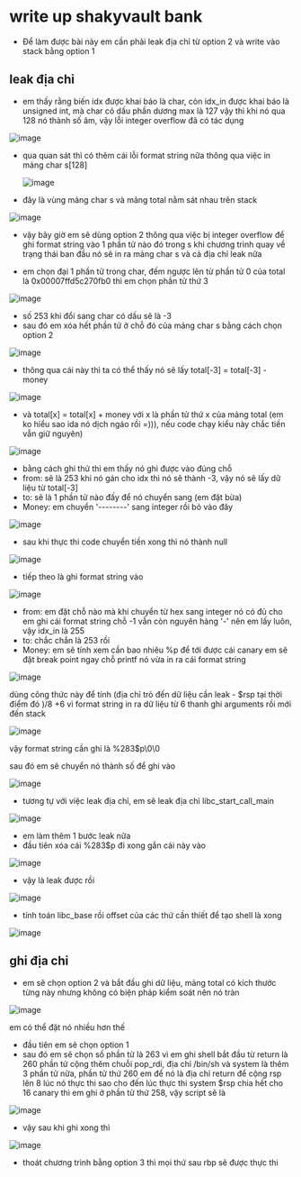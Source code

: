 # write up shakyvault bank

- Để làm được bài này em cần phải leak địa chỉ từ option 2 và write vào stack bằng option 1

## leak địa chỉ 
- em thấy rằng biến idx được khai báo là char, còn idx_in được khai báo là unsigned int, mà char có dấu phần dương max là 127 vậy thì khi nó qua 128 nó thành số âm, vậy lỗi integer overflow đã có tác dụng

![image](https://github.com/antkss/writeUP/assets/88892713/c3a50a00-4028-4d9c-8d5c-2313b4657400)


- qua quan sát thì có thêm cái lỗi format string nữa thông qua việc in mảng char s[128]

  ![image](https://github.com/antkss/writeUP/assets/88892713/73aad85a-4ed9-4696-a8e5-a882020f8bc2)
- đây là vùng mảng char s và mảng total nằm sát nhau trên stack

![image](https://github.com/antkss/writeUP/assets/88892713/389eabba-9f33-41e4-866c-ac7a3842f8d6)

- vậy bây giờ em sẽ dùng option 2 thông qua việc bị integer overflow để ghi format string vào 1 phần tử nào đó trong s khi chương trình quay về trạng thái ban đầu nó sẽ in ra mảng char s và cả địa chỉ leak nữa

- em chọn đại 1 phần tử trong char, đếm ngược lên từ phần tử 0 của total là 0x00007ffd5c270fb0
thì em chọn phần tử thứ 3 

![image](https://github.com/antkss/writeUP/assets/88892713/aa73ee63-3990-4bc5-a1fa-e02bf6b03748)

- số 253 khi đổi sang char có dấu sẽ là -3
- sau đó em xóa hết phần tử ở chỗ đó của mảng char s bằng cách chọn option 2

![image](https://github.com/antkss/writeUP/assets/88892713/955817fb-4842-4212-a574-df318f12ed71)

- thông qua cái này thì ta có thể thấy nó sẽ lấy total[-3] = total[-3] - money

![image](https://github.com/antkss/writeUP/assets/88892713/88873e0e-e948-44fa-9ab5-f16f894bea9e)

- và total[x] = total[x] + money với x là phần tử thứ x của mảng total (em ko hiểu sao ida nó dịch ngáo rồi =))), nếu code chạy kiểu này chắc tiền vẫn giữ nguyên)

![image](https://github.com/antkss/writeUP/assets/88892713/ec3ae259-5384-469b-ab42-84afa7de8469)

- bằng cách ghi thử thì em thấy nó ghi được vào đúng chỗ
- from:  sẽ là 253 khi nó gán cho idx thì nó sẽ thành -3, vậy nó sẽ lấy dữ liệu từ total[-3]
- to: sẽ là 1 phần tử nào đấy để nó chuyển sang (em đặt bừa)
- Money: em chuyển  '--------' sang integer rồi bỏ vào đây 

![image](https://github.com/antkss/writeUP/assets/88892713/62d73c76-7d50-41ca-bb27-0fe33584b055)


- sau khi thực thi code chuyển tiền xong thì nó thành null

![image](https://github.com/antkss/writeUP/assets/88892713/a9343fdd-cb21-443d-8a83-a10d021cd25b)

- tiếp theo là ghi format string vào


![image](https://github.com/antkss/writeUP/assets/88892713/d71995fb-f098-449a-8797-7f956d767c60)

- from: em đặt chỗ nào mà khi chuyển từ hex sang integer nó có đủ cho em ghi cái format string
chỗ -1 vẫn còn nguyên hàng '-' nên em lấy luôn, vậy idx_in là 255
- to: chắc chắn là 253 rồi
- Money: em sẽ tính xem cần bao nhiêu %p để tới được cái canary
em sẽ đặt break point ngay chỗ printf nó vừa in ra cái format string

![image](https://github.com/antkss/writeUP/assets/88892713/b6af7778-2589-45d0-a7bf-02107d4a1105)

dùng công thức này để tính (địa chỉ trỏ đến dữ liệu cần leak - $rsp tại thời điểm đó )/8 +6 vì format string in ra dữ liệu từ 6 thanh ghi arguments rồi mới đến stack

![image](https://github.com/antkss/writeUP/assets/88892713/a623c6fc-869e-4ee4-bab1-369e45a5b6e7)

vậy format string cần ghi là %283$p\0\0

sau đó em sẽ chuyển nó thành số để ghi vào 

![image](https://github.com/antkss/writeUP/assets/88892713/143215ed-c235-4dea-981d-6bd943848e90)

- tương tự với việc leak địa chỉ, em sẽ leak địa chỉ libc_start_call_main

![image](https://github.com/antkss/writeUP/assets/88892713/4576d3a7-d13d-48c0-b01f-9bd00bf041a1)

- em làm thêm 1 bước leak nữa
- đầu tiên xóa cái %283$p đi xong gắn cái này vào

![image](https://github.com/antkss/writeUP/assets/88892713/52fd4031-5303-4f92-b466-02426d29bc4f)
- vậy là leak được rồi


![image](https://github.com/antkss/writeUP/assets/88892713/b800c989-919f-4622-b42e-ef87639df827)


- tính toán libc_base rồi offset của các thứ cần thiết để tạo shell là xong 


![image](https://github.com/antkss/writeUP/assets/88892713/bf808adb-8ae6-4a73-9fd3-37aac0e1d54f)


## ghi địa chỉ 

- em sẽ chọn option 2 và bắt đầu ghi dữ liệu, mảng total có kích thước từng này nhưng không có biện pháp kiểm soát nên nó tràn

![image](https://github.com/antkss/writeUP/assets/88892713/490b43dc-d59b-477a-8221-8d07f1b1cf9d)

em có thể đặt nó nhiều hơn thế

- đầu tiên em sẽ chọn option 1
- sau đó em sẽ chọn số phần tử là 263 vì em ghi shell bắt đầu từ return là 260 phần tử cộng thêm chuỗi pop_rdi, địa chỉ /bin/sh và system là thêm 3 phần tử nữa, phần tử thứ 260 em để nó là địa chỉ return để cộng rsp lên 8 lúc nó thực thi sao cho đến lúc thực thi system $rsp chia hết cho 16 canary thì em ghi ở phần tử thứ 258, vậy script sẽ là

![image](https://github.com/antkss/writeUP/assets/88892713/8601b86b-5be5-4b3a-9999-c0153bdedd49)


- vậy sau khi ghi xong thì

![image](https://github.com/antkss/writeUP/assets/88892713/311089f9-15df-4c2e-9512-eb5946014599)

- thoát chương trình bằng option 3 thì mọi thứ sau rbp sẽ được thực thi 
